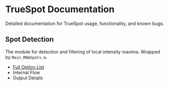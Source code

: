 # TrueSpot Documentation
Detailed documentation for TrueSpot usage, functionality, and known bugs.

## Spot Detection
The module for detection and filtering of local intensity maxima. Wrapped by `Main_RNASpots.m`.

* [Full Option List](https://github.com/neuertlab/RNA-FISH-Auto/blob/main/doc/pages/spots_allargs.md)
* Internal Flow
* Output Details
